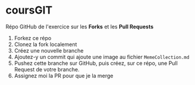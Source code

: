 # coursGIT
Répo GitHub de l'exercice sur les __Forks__ et les __Pull Requests__



1. Forkez ce répo
2. Clonez la fork localement
3. Créez une nouvelle branche
4. Ajoutez-y un commit qui ajoute une image au fichier `MemeCollection.md`
5. Pushez cette branche sur GitHub, puis créez, sur ce répo, une Pull Request de votre branche.
6. Assignez moi la PR pour que je la merge
